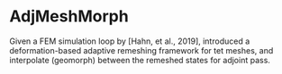 # AdjMeshMorph
Given a FEM simulation loop by [Hahn, et al., 2019], introduced a deformation-based adaptive remeshing framework for tet meshes, and interpolate (geomorph) between the remeshed states for adjoint pass.

